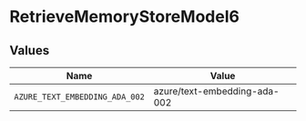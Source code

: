# RetrieveMemoryStoreModel6


## Values

| Name                           | Value                          |
| ------------------------------ | ------------------------------ |
| `AZURE_TEXT_EMBEDDING_ADA_002` | azure/text-embedding-ada-002   |
